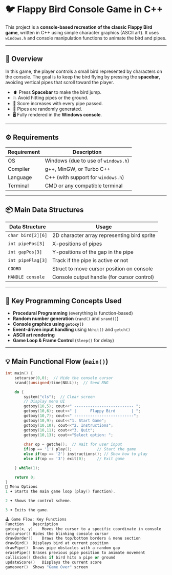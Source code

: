 # 🐦 Flappy Bird Console Game in C++

This project is a **console-based recreation of the classic Flappy Bird game**, written in C++ using simple character graphics (ASCII art). It uses `windows.h` and console manipulation functions to animate the bird and pipes.

---

## 📌 Overview

In this game, the player controls a small bird represented by characters on the console. The goal is to keep the bird flying by pressing the **spacebar**, avoiding vertical pipes that scroll toward the player.

- ⬆️ Press **Spacebar** to make the bird jump.
- 💥 Avoid hitting pipes or the ground.
- 🧮 Score increases with every pipe passed.
- 📏 Pipes are randomly generated.
- 🖥️ Fully rendered in the **Windows console**.

---

## ⚙️ Requirements

| Requirement      | Description                     |
|------------------|---------------------------------|
| OS               | Windows (due to use of `windows.h`) |
| Compiler         | g++, MinGW, or Turbo C++         |
| Language         | C++ (with support for `windows.h`) |
| Terminal         | CMD or any compatible terminal   |

---

## 📦 Main Data Structures

| Data Structure      | Usage                                 |
|---------------------|----------------------------------------|
| `char bird[2][6]`   | 2D character array representing bird sprite |
| `int pipePos[3]`    | X-positions of pipes                   |
| `int gapPos[3]`     | Y-positions of the gap in the pipe     |
| `int pipeFlag[3]`   | Track if the pipe is active or not     |
| `COORD`             | Struct to move cursor position on console |
| `HANDLE console`    | Console output handle (for cursor control) |

---

## 🧠 Key Programming Concepts Used

- **Procedural Programming** (everything is function-based)
- **Random number generation** (`rand()` and `srand()`)
- **Console graphics using `gotoxy()`**
- **Event-driven input handling** using `kbhit()` and `getch()`
- **ASCII art rendering**
- **Game Loop & Frame Control** (`Sleep()` for delay)

---

## 💡 Main Functional Flow (`main()`)

```cpp
int main() {
    setcursor(0,0);  // Hide the console cursor
    srand((unsigned)time(NULL));  // Seed RNG

    do {
        system("cls");  // Clear screen
        // Display menu UI
        gotoxy(10,5); cout<<" -------------------------- "; 
        gotoxy(10,6); cout<<" |      Flappy Bird       | "; 
        gotoxy(10,7); cout<<" --------------------------";
        gotoxy(10,9); cout<<"1. Start Game";
        gotoxy(10,10); cout<<"2. Instructions";     
        gotoxy(10,11); cout<<"3. Quit";
        gotoxy(10,13); cout<<"Select option: ";
        
        char op = getche();  // Wait for user input
        if(op == '1') play();           // Start the game
        else if(op == '2') instructions(); // Show how to play
        else if(op == '3') exit(0);     // Exit game

    } while(1);

    return 0;
}
🧩 Menu Options
1 ➜ Starts the main game loop (play() function).

2 ➜ Shows the control scheme.

3 ➜ Exits the game.

🕹️ Game Flow: Key Functions
Function	Description
gotoxy(x, y)	Moves the cursor to a specific coordinate in console
setcursor()	Hides the blinking console cursor
drawBorder()	Draws the top/bottom borders & menu section
drawBird()	Displays bird at current position
drawPipe()	Draws pipe obstacles with a random gap
erasePipe()	Erases previous pipe position to animate movement
collision()	Checks if bird hits a pipe or ground
updateScore()	Displays the current score
gameover()	Shows "Game Over" screen

